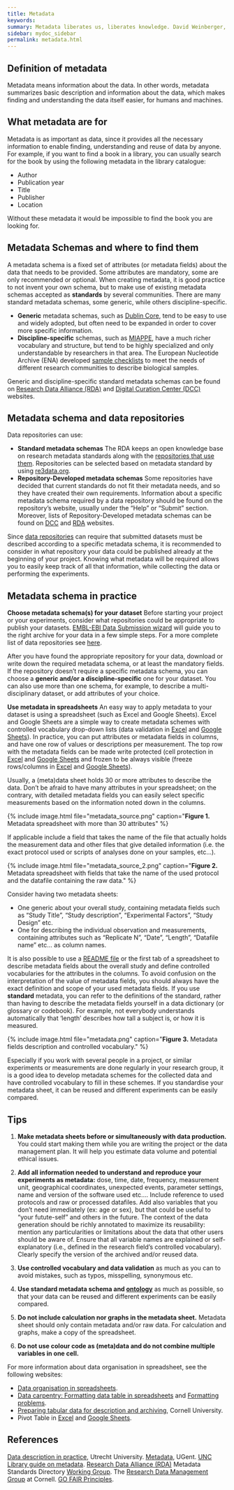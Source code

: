 ```yaml
---
title: Metadata
keywords:
summary: Metadata liberates us, liberates knowledge. David Weinberger, **"Knowledge at the End of the Information Age". Bertha Bassam lecture, University of Toronto, February 07, 2008.*
sidebar: mydoc_sidebar
permalink: metadata.html
---
```


## Definition of metadata
Metadata means information about the data. In other words, metadata summarizes basic description and information about the data, which makes finding and understanding the data itself easier, for humans and machines.

## What metadata are for
Metadata is as important as data, since it provides all the necessary information to enable finding, understanding and reuse of data by anyone. For example, if you want to find a book in a library, you can usually search for the book by using the following metadata in the library catalogue:
* Author
* Publication year
* Title
* Publisher
* Location

Without these metadata it would be impossible to find the book you are looking for.

## Metadata Schemas and where to find them
A metadata schema is a fixed set of attributes (or metadata fields) about the data that needs to be provided. Some attributes are mandatory, some are only recommended or optional. When creating metadata, it is good practice to not invent your own schema, but to make use of existing metadata schemas accepted as **standards** by several communities. There are many standard metadata schemas, some generic, while others discipline-specific.
* **Generic** metadata schemas, such as [Dublin Core](https://guides.library.ucsc.edu/c.php?g=618773&p=4306386), tend to be easy to use and widely adopted, but often need to be expanded in order to cover more specific information.
* **Discipline-specific** schemas, such as [MIAPPE](https://github.com/MIAPPE/MIAPPE/blob/master/MIAPPE_Checklist-Data-Model-v1.1/MIAPPE_templates/MIAPPEv1.1_training_spreadsheet.xlsx), have a much richer vocabulary and structure, but tend to be highly specialized and only understandable by researchers in that area. The European Nucleotide Archive (ENA) developed [sample checklists](https://www.ebi.ac.uk/ena/browser/checklists) to meet the needs of different research communities to describe biological samples.

Generic and discipline-specific standard metadata schemas can be found on [Research Data Alliance (RDA)](https://rd-alliance.github.io/metadata-directory/standards/) and [Digital Curation Center (DCC)](https://www.dcc.ac.uk/guidance/standards/metadata/list) websites.

## Metadata schema and data repositories
Data repositories can use:
* **Standard metadata schemas**
The RDA keeps an open knowledge base on research metadata standards along with the [repositories that use them](https://rd-alliance.github.io/metadata-directory/use_cases/). Repositories can be selected based on metadata standard by using [re3data.org](https://www.re3data.org/search?query=).
* **Repository-Developed metadata schemas**
Some repositories have decided that current standards do not fit their metadata needs, and so they have created their own requirements. Information about a specific metadata schema required by a data repository should be found on the repository’s website, usually under the “Help” or “Submit” section. Moreover, lists of Repository-Developed metadata schemas can be found on [DCC](https://www.dcc.ac.uk/resources/metadata-standards/repository-developed-metadata-schemas) and [RDA](https://rd-alliance.github.io/metadata-directory/standards/repository-developed-metadata-schemas.html) websites.

Since [data repositories](existing_data.html) can require that submitted datasets must be described according to a specific metadata schema, it is recommended to consider in what repository your data could be published already at the beginning of your project. Knowing what metadata will be required allows you to easily keep track of all that information, while collecting the data or performing the experiments.

## Metadata schema in practice
**Choose metadata schema(s) for your dataset**
Before starting your project or your experiments, consider what repositories could be appropriate to publish your datasets. [EMBL-EBI Data Submission wizard](https://www.ebi.ac.uk/submission/) will guide you to the right archive for your data in a few simple steps. For a more complete list of data repositories see [here](existing_data.html).

After you have found the appropriate repository for your data, download or write down the required metadata schema, or at least the mandatory fields. If the repository doesn’t require a specific metadata schema, you can choose a **generic and/or a discipline-specific** one for your dataset. You can also use more than one schema, for example, to describe a multi-disciplinary dataset, or add attributes of your choice.

**Use metadata in spreadsheets**
An easy way to apply metadata to your dataset is using a spreadsheet (such as Excel and Google Sheets). Excel and Google Sheets are a simple way to create metadata schemes with controlled vocabulary drop-down lists (data validation in [Excel](https://support.microsoft.com/en-us/office/create-a-drop-down-list-7693307a-59ef-400a-b769-c5402dce407b?ui=en-us&rs=en-us&ad=us) and [Google Sheets](https://support.google.com/docs/answer/186103?hl=en&ref_topic=1361472)). In practice, you can put attributes or metadata fields in columns, and have one row of values or descriptions per measurement. The top row with the metadata fields can be made write protected (cell protection in [Excel](https://support.microsoft.com/en-us/office/lock-cells-to-protect-them-cb7835f6-9c37-4161-bb53-d1c410acaf21) and [Google Sheets](https://support.google.com/docs/answer/1218656?co=GENIE.Platform%3DDesktop&hl=en) and frozen to be always visible (freeze rows/columns in [Excel](https://support.microsoft.com/en-us/office/freeze-panes-to-lock-rows-and-columns-dab2ffc9-020d-4026-8121-67dd25f2508f) and [Google Sheets](https://support.google.com/docs/answer/9060449?co=GENIE.Platform%3DDesktop&hl=en)).

Usually, a (meta)data sheet holds 30 or more attributes to describe the data. Don’t be afraid to have many attributes in your spreadsheet; on the contrary, with detailed metadata fields you can easily select specific measurements based on the information noted down in the columns.

{% include image.html file="metadata_source.png" caption="**Figure 1.** Metadata spreadsheet with more than 30 attributes" %}

If applicable include a field that takes the name of the file that actually holds the measurement data and other files that give detailed information (i.e.  the exact protocol used or scripts of analyses done on your samples, etc...).

{% include image.html file="metadata_source_2.png" caption="**Figure 2.** Metadata spreadsheet with fields that take the name of the used protocol and the datafile containing the raw data." %}

Consider having two metadata sheets:
* One generic about your overall study, containing metadata fields such as “Study Title”, “Study description”, “Experimental Factors”, “Study Design” etc.
* One for describing the individual observation and measurements, containing attributes such as “Replicate N”, “Date”, “Length”, “Datafile name” etc… as column names.

It is also possible to use a [README file](documentation_for_metadata.html) or the first tab of a spreadsheet to describe metadata fields about the overall study and define controlled vocabularies for the attributes in the columns. To avoid confusion on the interpretation of the value of metadata fields, you should always have the exact definition and scope of your used metadata fields. If you use **standard** metadata, you can refer to the definitions of the standard, rather than having to describe the metadata fields yourself in a data dictionary (or glossary or codebook). For example, not everybody understands automatically that ‘length’ describes how tall a subject is, or how it is measured.

{% include image.html file="metadata.png" caption="**Figure 3.** Metadata fields description and controlled vocabulary." %}

Especially if you work with several people in a project, or similar experiments or measurements are done regularly in your research group, it is a good idea to develop metadata schemes for the collected data and have controlled vocabulary to fill in these schemes. If you standardise your metadata sheet, it can be reused and different experiments can be easily compared.

## Tips
1. **Make metadata sheets before or simultaneously with data production.** You could start making them while you are writing the project or the data management plan. It will help you estimate data volume and potential ethical issues.

2. **Add all information needed to understand and reproduce your experiments as metadata:** dose, time, date, frequency, measurement unit, geographical coordinates, unexpected events, parameter settings, name and version of the software used etc…. Include reference to used protocols and raw or processed datafiles. Add also variables that you don’t need immediately (ex: age or sex), but that could be useful to “your futute-self” and others in the future. The context of the data generation should be richly annotated to maximize its reusability: mention any particularities or limitations about the data that other users should be aware of. Ensure that all variable names are explained or self-explanatory (i.e., defined in the research field’s controlled vocabulary). Clearly specify the version of the archived and/or reused data.

3. **Use controlled vocabulary and data validation** as much as you can to avoid mistakes, such as typos, misspelling, synonymous etc.

4. **Use standard metadata schema and [ontology](ontology.html)** as much as possible, so that your data can be reused and different experiments can be easily compared.

5. **Do not include calculation nor graphs in the metadata sheet.** Metadata sheet should only contain metadata and/or raw data. For calculation and graphs, make a copy of the spreadsheet.

6. **Do not use colour code as (meta)data and do not combine multiple variables in one cell.**

For more information about data organisation in spreadsheet, see the following websites:
* [Data organisation in spreadsheets](https://www.tandfonline.com/doi/full/10.1080/00031305.2017.1375989).
* [Data carpentry: Formatting data table in spreadsheets](https://datacarpentry.org/spreadsheet-ecology-lesson/01-format-data/index.html) and [Formatting problems](https://datacarpentry.org/spreadsheet-ecology-lesson/02-common-mistakes/#tabs).
* [Preparing tabular data for description and archiving](https://data.research.cornell.edu/content/tabular-data
), Cornell University.
* Pivot Table in [Excel](https://support.microsoft.com/en-us/office/create-a-pivottable-to-analyze-worksheet-data-a9a84538-bfe9-40a9-a8e9-f99134456576) and [Google Sheets](https://support.google.com/docs/answer/1272900?co=GENIE.Platform%3DDesktop&hl=en).

## References
[Data description in practice](https://www.uu.nl/en/research/research-data-management/guides/storing-and-preserving-data/data-description-in-practice#building), Utrecht University.
[Metadata](https://www.ugent.be/en/research/datamanagement/during-research/documentation.htm#Metadata), UGent.
[UNC Library guide on metadata](https://guides.lib.unc.edu/metadata).
[Research Data Alliance (RDA)](https://www.rd-alliance.org/)
Metadata Standards Directory [Working Group](https://rd-alliance.github.io/metadata-directory/).
The [Research Data Management Group](https://data.research.cornell.edu/) at Cornell.
[GO FAIR Principles](https://www.go-fair.org/fair-principles/).
